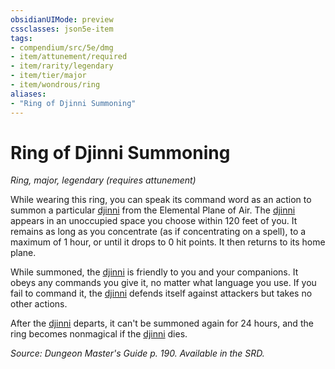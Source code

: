 ```yaml
---
obsidianUIMode: preview
cssclasses: json5e-item
tags:
- compendium/src/5e/dmg
- item/attunement/required
- item/rarity/legendary
- item/tier/major
- item/wondrous/ring
aliases: 
- "Ring of Djinni Summoning"
---
```

# Ring of Djinni Summoning
*Ring, major, legendary (requires attunement)*  


While wearing this ring, you can speak its command word as an action to summon a particular [djinni](/Systems/5e/bestiary/elemental/djinni.md) from the Elemental Plane of Air. The [djinni](/Systems/5e/bestiary/elemental/djinni.md) appears in an unoccupied space you choose within 120 feet of you. It remains as long as you concentrate (as if concentrating on a spell), to a maximum of 1 hour, or until it drops to 0 hit points. It then returns to its home plane.

While summoned, the [djinni](/Systems/5e/bestiary/elemental/djinni.md) is friendly to you and your companions. It obeys any commands you give it, no matter what language you use. If you fail to command it, the [djinni](/Systems/5e/bestiary/elemental/djinni.md) defends itself against attackers but takes no other actions.

After the [djinni](/Systems/5e/bestiary/elemental/djinni.md) departs, it can't be summoned again for 24 hours, and the ring becomes nonmagical if the [djinni](/Systems/5e/bestiary/elemental/djinni.md) dies.

*Source: Dungeon Master's Guide p. 190. Available in the SRD.*